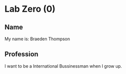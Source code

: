 # Lab Zero (0)

## Name
My name is: Braeden Thompson

## Profession
I want to be a International Bussinessman when I grow up.
